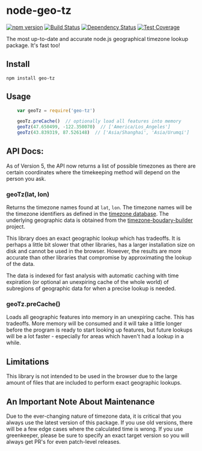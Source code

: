 # node-geo-tz
[![npm version](https://badge.fury.io/js/geo-tz.svg)](http://badge.fury.io/js/geo-tz) [![Build Status](https://travis-ci.org/evansiroky/node-geo-tz.svg?branch=master)](https://travis-ci.org/evansiroky/node-geo-tz) [![Dependency Status](https://david-dm.org/evansiroky/node-geo-tz.svg)](https://david-dm.org/evansiroky/node-geo-tz) [![Test Coverage](https://img.shields.io/codecov/c/github/evansiroky/node-geo-tz.svg)](https://codecov.io/github/evansiroky/node-geo-tz)

The most up-to-date and accurate node.js geographical timezone lookup package.  It's fast too!

## Install

`npm install geo-tz`

## Usage

```javascript
    var geoTz = require('geo-tz')

    geoTz.preCache()  // optionally load all features into memory
    geoTz(47.650499, -122.350070)  // ['America/Los_Angeles']
    geoTz(43.839319, 87.526148)  // ['Asia/Shanghai', 'Asia/Urumqi']
```

## API Docs:

As of Version 5, the API now returns a list of possible timezones as there are certain coordinates where the timekeeping method will depend on the person you ask.

### geoTz(lat, lon)

Returns the timezone names found at `lat`, `lon`.  The timezone names will be the timezone identifiers as defined in the [timezone database](https://www.iana.org/time-zones).  The underlying geographic data is obtained from the [timezone-boudary-builder](https://github.com/evansiroky/timezone-boundary-builder) project.

This library does an exact geographic lookup which has tradeoffs.  It is perhaps a little bit slower that other libraries, has a larger installation size on disk and cannot be used in the browser.  However, the results are more accurate than other libraries that compromise by approximating the lookup of the data.

The data is indexed for fast analysis with automatic caching with time expiration (or optional an unexpiring cache of the whole world) of subregions of geographic data for when a precise lookup is needed.

### geoTz.preCache()

Loads all geographic features into memory in an unexpiring cache.  This has tradeoffs.  More memory will be consumed and it will take a little longer before the program is ready to start looking up features, but future lookups will be a lot faster - especially for areas which haven't had a lookup in a while.

## Limitations

This library is not intended to be used in the browser due to the large amount of files that are included to perform exact geographic lookups.

## An Important Note About Maintenance

Due to the ever-changing nature of timezone data, it is critical that you always use the latest version of this package.  If you use old versions, there will be a few edge cases where the calculated time is wrong.  If you use greenkeeper, please be sure to specify an exact target version so you will always get PR's for even patch-level releases.
